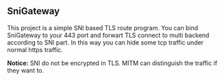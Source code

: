 ## SniGateway

This project is a simple SNI based TLS route program. You can bind SniGateway to your 443 port and forwart TLS connect to multi backend according to SNI part. In this way you can hide some tcp traffic under normal https traffic. 

**Notice:** SNI do not be encrypted in TLS. MITM can distinguish the traffic if they want to.


